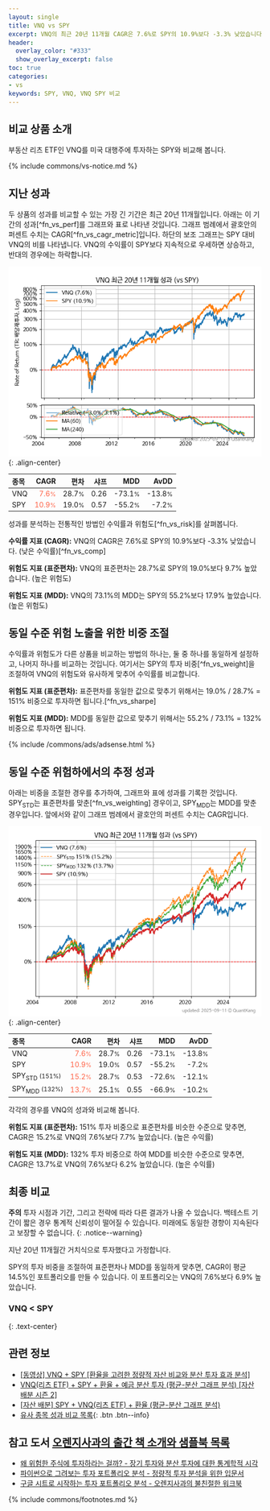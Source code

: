 ```yaml
---
layout: single
title: VNQ vs SPY
excerpt: VNQ의 최근 20년 11개월 CAGR은 7.6%로 SPY의 10.9%보다 -3.3% 낮았습니다.
header:
  overlay_color: "#333"
  show_overlay_excerpt: false
toc: true
categories:
- vs
keywords: SPY, VNQ, VNQ SPY 비교
---
```


## 비교 상품 소개


부동산 리츠 ETF인 VNQ를 미국 대행주에 투자하는 SPY와 비교해 봅니다.



{% include commons/vs-notice.md %}

## 지난 성과

두 상품의 성과를 비교할 수 있는 가장 긴 기간은 최근 20년 11개월입니다. 아래는 이 기간의 성과[^fn_vs_perf]를 그래프와 표로 나타낸 것입니다.
그래프 범례에서 괄호안의 퍼센트 수치는 CAGR[^fn_vs_cagr_metric]입니다.
하단의 보조 그래프는 SPY 대비 VNQ의 비를 나타냅니다.
VNQ의 수익률이 SPY보다 지속적으로 우세하면 상승하고, 반대의 경우에는 하락합니다.

![VNQ](/vs/images/vnq-vs-spy_dual.png){: .align-center}

| **종목** | **CAGR** | **편차** | **샤프** | **MDD** | **AvDD** |
| :------------ | ------: | -----------: | -------: | ------: | -------: |
| VNQ | <span style="color: tomato">7.6<small>%</small></span> | 28.7<small>%</small> | 0.26 | -73.1<small>%</small> | -13.8<small>%</small> |
| SPY | <span style="color: tomato">10.9<small>%</small></span> | 19.0<small>%</small> | 0.57 | -55.2<small>%</small> | -7.2<small>%</small> |

<!-- more -->


성과를 분석하는 전통적인 방법인 수익률과 위험도[^fn_vs_risk]를 살펴봅니다.

**수익률 지표 (CAGR):** VNQ의 CAGR은 7.6%로 SPY의 10.9%보다 -3.3% 낮았습니다. (낮은 수익률)[^fn_vs_comp]

**위험도 지표 (표준편차):** VNQ의 표준편차는 28.7%로 SPY의 19.0%보다 9.7% 높았습니다. (높은 위험도)

**위험도 지표 (MDD):** VNQ의 73.1%의 MDD는 SPY의 55.2%보다 17.9% 높았습니다. (높은 위험도)



## 동일 수준 위험 노출을 위한 비중 조절

수익률과 위험도가 다른 상품을 비교하는 방법의 하나는, 둘 중 하나를 동일하게 설정하고, 나머지 하나를 비교하는 것입니다.
여기서는 SPY의 투자 비중[^fn_vs_weight]을 조절하여 VNQ의 위험도와 유사하게 맞추어 수익률를 비교합니다.

**위험도 지표 (표준편차):** 표준편차를 동일한 값으로 맞추기 위해서는 19.0% / 28.7% = 151% 비중으로 투자하면 됩니다.[^fn_vs_sharpe]

**위험도 지표 (MDD):** MDD를 동일한 값으로 맞추기 위해서는 55.2% / 73.1% = 132% 비중으로 투자하면 됩니다.


{% include /commons/ads/adsense.html %}



## 동일 수준 위험하에서의 추정 성과

아래는 비중을 조절한 경우를 추가하여, 그래프와 표에 성과를 기록한 것입니다.
SPY<sub>STD</sub>는 표준편차를 맞춘[^fn_vs_weighting] 경우이고, SPY<sub>MDD</sub>는 MDD를 맞춘 경우입니다.
앞에서와 같이 그래프 범례에서 괄호안의 퍼센트 수치는 CAGR입니다.


![VNQ](/vs/images/vnq-vs-spy.png){: .align-center}



| **종목** | **CAGR** | **편차** | **샤프** | **MDD** | **AvDD** |
| :------------ | ------: | -----------: | -------: | ------: | -------: |
| VNQ | <span style="color: tomato">7.6<small>%</small></span> | 28.7<small>%</small> | 0.26 | -73.1<small>%</small> | -13.8<small>%</small> |
| SPY | <span style="color: tomato">10.9<small>%</small></span> | 19.0<small>%</small> | 0.57 | -55.2<small>%</small> | -7.2<small>%</small> |
| SPY<sub>STD</sub> <small>(151%)</small> | <span style="color: tomato">15.2<small>%</small></span> | 28.7<small>%</small> | 0.53 | -72.6<small>%</small> | -12.1<small>%</small> |
| SPY<sub>MDD</sub> <small>(132%)</small> | <span style="color: tomato">13.7<small>%</small></span> | 25.1<small>%</small> | 0.55 | -66.9<small>%</small> | -10.2<small>%</small> |



각각의 경우를 VNQ의 성과와 비교해 봅니다.

**위험도 지표 (표준편차):** 151% 투자 비중으로 표준편차를 비슷한 수준으로 맞추면, CAGR은 15.2%로 VNQ의 7.6%보다 7.7% 높았습니다. (높은 수익률)

**위험도 지표 (MDD):** 132% 투자 비중으로 하여 MDD를 비슷한 수준으로 맞추면, CAGR은 13.7%로 VNQ의 7.6%보다 6.2% 높았습니다. (높은 수익률)




## 최종 비교

**주의** 투자 시점과 기간, 그리고 전략에 따라 다른 결과가 나올 수 있습니다. 백테스트 기간이 짧은 경우 통계적 신뢰성이 떨어질 수 있습니다. 미래에도 동일한 경향이 지속된다고 보장할 수 없습니다.
{: .notice--warning}

지난 20년 11개월간 거치식으로 투자했다고 가정합니다.

SPY의 투자 비중을 조절하여 표준편차나 MDD를 동일하게 맞추면, CAGR이 평균 14.5%인 포트폴리오를 만들 수 있습니다.
이 포트폴리오는 VNQ의 7.6%보다 6.9% 높았습니다.

### VNQ &lt; SPY
{: .text-center}


## 관련 정보

- [[동영상] VNQ + SPY [환율을 고려한 정량적 자산 비교와 분산 투자 효과 분석]](https://youtu.be/w4R58hQK0rM)
- [VNQ(리츠 ETF) + SPY + 환율 + 예금 분산 투자 (평균-분산 그래프 분석) [자산 배분 시즌 2]](https://m.blog.naver.com/onuri2005/223922766412)
- [[자산 배분] SPY + VNQ(리츠 ETF) + 환율 (평균-분산 그래프 분석)](https://kongdori.tistory.com/407)
- [유사 종목 성과 비교 목록](/vs/){: .btn .btn--info}


## 참고 도서 [오렌지사과의 출간 책 소개와 샘플북 목록](https://kongdori.tistory.com/691)

- [왜 위험한 주식에 투자하라는 걸까? - 장기 투자와 분산 투자에 대한 통계학적 시각](https://kongdori.tistory.com/421)
- [파이썬으로 그려보는 투자 포트폴리오 분석  - 정량적 투자 분석을 위한 입문서](https://kongdori.tistory.com/643)
- [구글 시트로 시작하는 투자 포트폴리오 분석 - 오렌지사과의 불친절한 워크북](https://kongdori.tistory.com/449)

{% include commons/footnotes.md %}